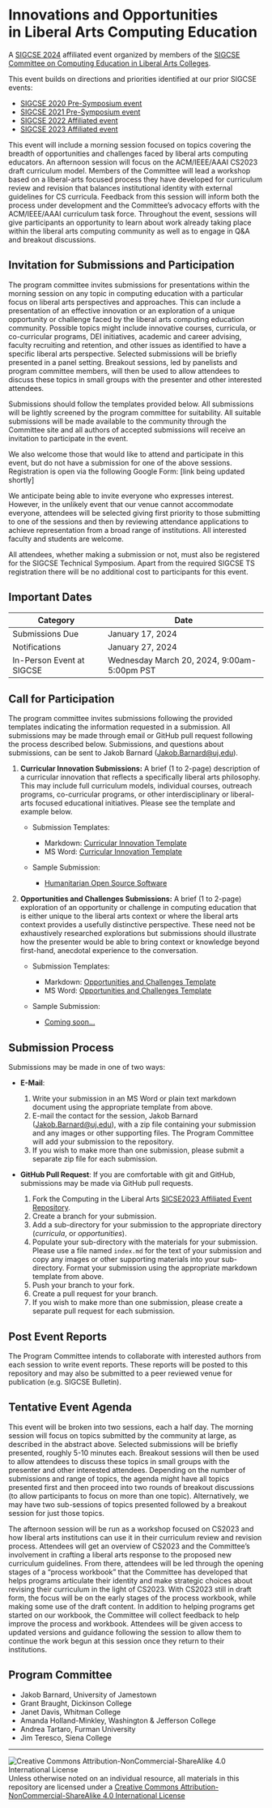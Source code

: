 # Innovations and Opportunities<br>in Liberal Arts Computing Education

A [SIGCSE 2024](https://sigcse2024.sigcse.org) affiliated event organized by members of the [SIGCSE Committee on Computing Education in Liberal Arts Colleges](https://computing-in-the-liberal-arts.github.io/computing-in-the-liberal-arts/).

This event builds on directions and priorities identified at our prior SIGCSE events:
- [SIGCSE 2020 Pre-Symposium event](https://computing-in-the-liberal-arts.github.io/SIGCSE2020-PreSymposium-Event/)
- [SIGCSE 2021 Pre-Symposium event](https://computing-in-the-liberal-arts.github.io/SIGCSE2021-PreSymposium-Event/)
- [SIGCSE 2022 Affiliated event](https://computing-in-the-liberal-arts.github.io/SIGCSE2022-Affiliated-Event/)
- [SIGCSE 2023 Affiliated event](https://computing-in-the-liberal-arts.github.io/SIGCSE2023-Affiliated-Event/)

This event will include a morning session focused on topics covering the breadth of opportunities and challenges faced by liberal arts computing educators. An afternoon session will focus on the ACM/IEEE/AAAI CS2023 draft curriculum model. Members of the Committee will lead a workshop based on a liberal-arts focused process they have developed for curriculum review and revision that balances institutional identity with external guidelines for CS curricula. Feedback from this session will inform both the process under development and the Committee’s advocacy efforts with the ACM/IEEE/AAAI curriculum task force. Throughout the event, sessions will give participants an opportunity to learn about work already taking place within the liberal arts computing community as well as to engage in Q&A and breakout discussions.

## Invitation for Submissions and Participation

The program committee invites submissions for presentations within the morning session on any topic in computing education with a particular focus on liberal arts perspectives and approaches. This can include a presentation of an effective innovation or an exploration of a unique opportunity or challenge faced by the liberal arts computing education community. Possible topics might include innovative courses, curricula, or co-curricular programs, DEI initiatives, academic and career advising, faculty recruiting and retention, and other issues as identified to have a specific liberal arts perspective. Selected submissions will be briefly presented in a panel setting. Breakout sessions, led by panelists and program committee members, will then be used to allow attendees to discuss these topics in small groups with the presenter and other interested attendees.

Submissions should follow the templates provided below. All submissions will be lightly screened by the program committee for suitability. All suitable submissions will be made available to the community through the Committee site and all authors of accepted submissions will receive an invitation to participate in the event.

We also welcome those that would like to attend and participate in this event, but do not have a submission for one of the above sessions. Registration is open via the following Google Form: [link being updated shortly]

We anticipate being able to invite everyone who expresses interest. However, in the unlikely event that our venue cannot accommodate everyone, attendees will be selected giving first priority to those submitting to one of the sessions and then by reviewing attendance applications to achieve representation from a broad range of institutions. All interested faculty and students are welcome.

All attendees, whether making a submission or not, must also be registered for the SIGCSE Technical Symposium. Apart from the required SIGCSE TS registration there will be no additional cost to participants for this event.


## Important Dates

| Category                           | Date|
|------------------------------------|-----------------------|
| Submissions Due                    | January 17, 2024|
| Notifications                      | January 27, 2024 |
| In-Person Event at SIGCSE          | Wednesday March 20, 2024, 9:00am-5:00pm PST |

## Call for Participation

The program committee invites submissions following the provided templates indicating the information requested in a submission. All submissions may be made through email or GitHub pull request following the process described below. Submissions, and questions about submissions, can be sent to Jakob Barnard (<Jakob.Barnard@uj.edu>).

1. __Curricular Innovation Submissions:__ A brief (1 to 2-page) description of a curricular innovation that reflects a specifically liberal arts philosophy. This may include full curriculum models, individual courses, outreach programs, co-curricular programs, or other interdisciplinary or liberal-arts focused educational initiatives. Please see the template and example below. 

   * Submission Templates:
     * Markdown: [Curricular Innovation Template](CurricularInnovationTemplate.md)
     * MS Word: [Curricular Innovation Template](CurricularInnovationTemplate.docx)

   * Sample Submission:
     * [Humanitarian Open Source Software](https://computing-in-the-liberal-arts.github.io/SIGCSE2022-Affiliated-Event/curricula/OpenSource/)


1. __Opportunities and Challenges Submissions:__ A brief (1 to 2-page) exploration of an opportunity or challenge in computing education that is either unique to the liberal arts context or where the liberal arts context provides a usefully distinctive perspective. These need not be exhaustively researched explorations but submissions should illustrate how the presenter would be able to bring context or knowledge beyond first-hand, anecdotal experience to the conversation. 

   * Submission Templates:
     * Markdown: [Opportunities and Challenges Template](OpportunitiesChallengesTemplate.md)
     * MS Word: [Opportunities and Challenges Template](OpportunitiesChallengesTemplate.docx)

   * Sample Submission:
     * [Coming soon...]()

## Submission Process

Submissions may be made in one of two ways:

- __E-Mail__:
    1. Write your submission in an MS Word or plain text markdown document using the appropriate template from above.
    1. E-mail the contact for the session, Jakob Barnard (<Jakob.Barnard@uj.edu>), with a zip file containing your submission and any images or other supporting files. The Program Committee will add your submission to the repository.
    1. If you wish to make more than one submission, please submit a separate zip file for each submission.


- __GitHub Pull Request__: If you are comfortable with git and GitHub, submissions may be made via GitHub pull requests.
    1. Fork the Computing in the Liberal Arts [SICSE2023 Affiliated Event Repository](https://github.com/computing-in-the-liberal-arts/SIGCSE2023-Affiliated-Event).
    1. Create a branch for your submission.
    1. Add a sub-directory for your submission to the appropriate directory (_curricula_, or _opportunities_).
    1. Populate your sub-directory with the materials for your submission.  Please use a file named `index.md` for the text of your submission and copy any images or other supporting materials into your sub-directory. Format your submission using the appropriate markdown template from above.
    1. Push your branch to your fork.
    1. Create a pull request for your branch.
    1. If you wish to make more than one submission, please create a separate pull request for each submission.

## Post Event Reports

The Program Committee intends to collaborate with interested authors from each session to write event reports. These reports will be posted to this repository and may also be submitted to a peer reviewed venue for publication (e.g. SIGCSE Bulletin).

## Tentative Event Agenda

This event will be broken into two sessions, each a half day. The morning session will focus on topics submitted by the community at large, as described in the abstract above. Selected submissions will be briefly presented, roughly 5-10 minutes each. Breakout sessions will then be used to allow attendees to discuss these topics in small groups with the presenter and other interested attendees. Depending on the number of submissions and range of topics, the agenda might have all topics presented first and then proceed into two rounds of breakout discussions (to allow participants to focus on more than one topic). Alternatively, we may have two sub-sessions of topics presented followed by a breakout session for just those topics.

The afternoon session will be run as a workshop focused on CS2023 and how liberal arts institutions can use it in their curriculum review and revision process. Attendees will get an overview of CS2023 and the Committee’s involvement in crafting a liberal arts response to the proposed new curriculum guidelines. From there, attendees will be led through the opening stages of a “process workbook” that the Committee has developed that helps programs articulate their identity and make strategic choices about revising their curriculum in the light of CS2023. With CS2023 still in draft form, the focus will be on the early stages of the process workbook, while making some use of the draft content. In addition to helping programs get started on our workbook, the Committee will collect feedback to help improve the process and workbook. Attendees will be given access to updated versions and guidance following the session to allow them to continue the work begun at this session once they return to their institutions.

## Program Committee

- Jakob Barnard, University of Jamestown
- Grant Braught, Dickinson College
- Janet Davis, Whitman College
- Amanda Holland-Minkley, Washington & Jefferson College
- Andrea Tartaro, Furman University
- Jim Teresco, Siena College


___
![Creative Commons Attribution-NonCommercial-ShareAlike 4.0 International License](https://i.creativecommons.org/l/by-nc-sa/4.0/88x31.png "Creative Commons Attribution-NonCommercial-ShareAlike 4.0 International License") Unless otherwise noted on an individual resource, all materials in this repository are licensed under a [Creative Commons Attribution-NonCommercial-ShareAlike 4.0 International License](http://creativecommons.org/licenses/by-nc-sa/4.0/)

